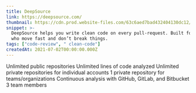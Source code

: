 ```yaml
---
title: DeepSource
link: https://deepsource.com/
thumbnail: https://cdn.prod.website-files.com/63c6aed7bad432404130dc12/64ae2580c3e873fd552aba73_favicon-light.png
snippet: >-
  DeepSource helps you write clean code on every pull-request. Built for teams
  who move fast and don’t break things.
tags: ["code-review", " clean-code"]
createdAt: 2021-07-02T00:00:00.000Z
---
```

Unlimited public repositories
Unlimited lines of code analyzed
Unlimited private repositories for individual accounts
1 private repository for teams/organizations
Continuous analysis with GitHub, GitLab, and Bitbucket
3 team members
